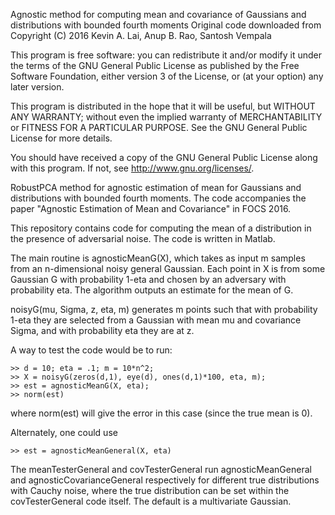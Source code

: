Agnostic method for computing mean and covariance of Gaussians and distributions with bounded fourth moments
Original code downloaded from 
Copyright (C) 2016 Kevin A. Lai, Anup B. Rao, Santosh Vempala

This program is free software: you can redistribute it and/or modify
it under the terms of the GNU General Public License as published by
the Free Software Foundation, either version 3 of the License, or
(at your option) any later version.

This program is distributed in the hope that it will be useful,
but WITHOUT ANY WARRANTY; without even the implied warranty of
MERCHANTABILITY or FITNESS FOR A PARTICULAR PURPOSE.  See the
GNU General Public License for more details.

You should have received a copy of the GNU General Public License
along with this program.  If not, see <http://www.gnu.org/licenses/>.

RobustPCA method for agnostic estimation of mean for Gaussians and distributions with bounded fourth moments. The code accompanies the paper "Agnostic Estimation of Mean and Covariance" in FOCS 2016.

This repository contains code for computing the mean of a distribution in the presence of adversarial noise. The code is written in Matlab.

The main routine is agnosticMeanG(X), which takes as input m samples from an n-dimensional noisy general Gaussian. Each point in X is from some Gaussian G with probability 1-eta and chosen by an adversary with probability eta. The algorithm outputs an estimate for the mean of G.

noisyG(mu, Sigma, z, eta, m) generates m points such that with probability 1-eta they are selected from a Gaussian with mean mu and covariance Sigma, and with probability eta they are at z.

A way to test the code would be to run:
```
>> d = 10; eta = .1; m = 10*n^2;
>> X = noisyG(zeros(d,1), eye(d), ones(d,1)*100, eta, m);
>> est = agnosticMeanG(X, eta);
>> norm(est)
```

where norm(est) will give the error in this case (since the true mean is 0).

Alternately, one could use
```
>> est = agnosticMeanGeneral(X, eta)
```

The meanTesterGeneral and covTesterGeneral run agnosticMeanGeneral and agnosticCovarianceGeneral respectively for different true distributions with Cauchy noise, where the true distribution can be set within the covTesterGeneral code itself. The default is a multivariate Gaussian.



